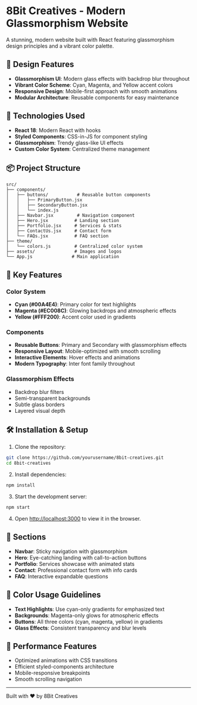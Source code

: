 # 8Bit Creatives - Modern Glassmorphism Website

A stunning, modern website built with React featuring glassmorphism design principles and a vibrant color palette.

## 🎨 Design Features

- **Glassmorphism UI**: Modern glass effects with backdrop blur throughout
- **Vibrant Color Scheme**: Cyan, Magenta, and Yellow accent colors
- **Responsive Design**: Mobile-first approach with smooth animations
- **Modular Architecture**: Reusable components for easy maintenance

## 🚀 Technologies Used

- **React 18**: Modern React with hooks
- **Styled Components**: CSS-in-JS for component styling
- **Glassmorphism**: Trendy glass-like UI effects
- **Custom Color System**: Centralized theme management

## 📦 Project Structure

```
src/
├── components/
│   ├── buttons/           # Reusable button components
│   │   ├── PrimaryButton.jsx
│   │   ├── SecondaryButton.jsx
│   │   └── index.js
│   ├── Navbar.jsx         # Navigation component
│   ├── Hero.jsx          # Landing section
│   ├── Portfolio.jsx     # Services & stats
│   ├── ContactUs.jsx     # Contact form
│   └── FAQs.jsx          # FAQ section
├── theme/
│   └── colors.js         # Centralized color system
├── assets/               # Images and logos
└── App.js               # Main application
```

## 🎯 Key Features

### Color System
- **Cyan (#00A4E4)**: Primary color for text highlights
- **Magenta (#EC008C)**: Glowing backdrops and atmospheric effects
- **Yellow (#FFF200)**: Accent color used in gradients

### Components
- **Reusable Buttons**: Primary and Secondary with glassmorphism effects
- **Responsive Layout**: Mobile-optimized with smooth scrolling
- **Interactive Elements**: Hover effects and animations
- **Modern Typography**: Inter font family throughout

### Glassmorphism Effects
- Backdrop blur filters
- Semi-transparent backgrounds
- Subtle glass borders
- Layered visual depth

## 🛠️ Installation & Setup

1. Clone the repository:
```bash
git clone https://github.com/yourusername/8bit-creatives.git
cd 8bit-creatives
```

2. Install dependencies:
```bash
npm install
```

3. Start the development server:
```bash
npm start
```

4. Open [http://localhost:3000](http://localhost:3000) to view it in the browser.

## 📱 Sections

- **Navbar**: Sticky navigation with glassmorphism
- **Hero**: Eye-catching landing with call-to-action buttons
- **Portfolio**: Services showcase with animated stats
- **Contact**: Professional contact form with info cards
- **FAQ**: Interactive expandable questions

## 🎨 Color Usage Guidelines

- **Text Highlights**: Use cyan-only gradients for emphasized text
- **Backgrounds**: Magenta-only glows for atmospheric effects  
- **Buttons**: All three colors (cyan, magenta, yellow) in gradients
- **Glass Effects**: Consistent transparency and blur levels

## 🚀 Performance Features

- Optimized animations with CSS transitions
- Efficient styled-components architecture
- Mobile-responsive breakpoints
- Smooth scrolling navigation

---

Built with ❤️ by 8Bit Creatives